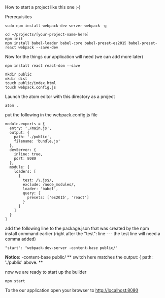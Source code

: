 

How to start a project like this one ;-)

Prerequisites
```
sudo npm install webpack-dev-server webpack -g

```


```
cd ~/projects/[your-project-name-here]
npm init
npm install babel-loader babel-core babel-preset-es2015 babel-preset-react webpack --save-dev
```

Now for the things our application will need (we can add more later)
```
npm install react react-dom --save
```

```
mkdir public
mkdir dist
touch public/index.html
touch webpack.config.js
```

Launch the atom editor with this directory as a project
```
atom .
```


put the following in the webpack.config.js file
```
module.exports = {
  entry: './main.js',
  output: {
    path: './public',
    filename: 'bundle.js'
  },
  devServer: {
    inline: true,
    port: 8080
  },
  module: {
    loaders: [
      {
        test: /\.js$/,
        exclude: /node_modules/,
        loader: 'babel',
        query: {
          presets: ['es2015', 'react']
        }
      }
    ]
  }
}
```

add the following line to the package.json that was created by the npm install command earlier
(right after the "test": line --- the test line will need a comma added)
```
"start": "webpack-dev-server -content-base public/"
```
**Notice:** -content-base public/ ** switch here matches the output: { path: './public' above. **


now we are ready to start up the builder

```
npm start
```

To the our application open your browser to [http://localhost:8080](http://localhost:8080)
